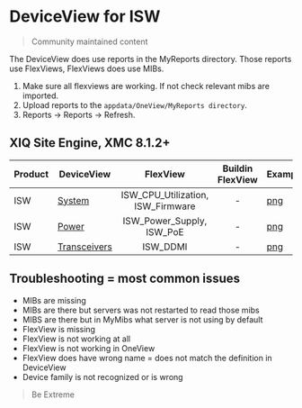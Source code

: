 # DeviceView for ISW
>Community maintained content

The DeviceView does use reports in the MyReports directory. Those reports use FlexViews, FlexViews does use MIBs.

1. Make sure all flexviews are working. If not check relevant mibs are imported.
2. Upload reports to the `appdata/OneView/MyReports directory`.
3. Reports -> Reports -> Refresh.

## XIQ Site Engine, XMC 8.1.2+

| Product  | DeviceView   | FlexView   | Buildin FlexView | Example   |
| -------- | ------------ |:----------:|:----------------:| --------- |
| ISW |[System](xml/DeviceViewISWSystem.xml)|ISW_CPU_Utilization, ISW_Firmware| - |[png](sample/DeviceViewISWSystem.png)|
| ISW |[Power](xml/DeviceViewISWPower.xml)|ISW_Power_Supply, ISW_PoE| - |[png](sample/DeviceViewISWPower.png)|
| ISW |[Transceivers](xml/DeviceViewISWDDMI.xml)|ISW_DDMI| - |[png](sample/DeviceViewISWDDMI.png)|

## Troubleshooting = most common issues
* MIBs are missing
* MIBs are there but servers was not restarted to read those mibs
* MIBS are there but in MyMibs what server is not using by default
* FlexView is missing
* FlexView is not working at all
* FlexView is not working in OneView 
* FlexView does have wrong name = does not match the definition in DeviceView
* Device family is not recognized or is wrong

>Be Extreme